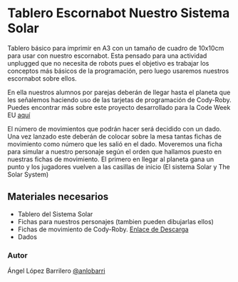 # Tablero Escornabot Nuestro Sistema Solar

Tablero básico para imprimir en A3 con un tamaño de cuadro de 10x10cm para usar con nuestro escornabot. Esta pensado para una actividad unplugged que no necesita de robots pues el objetivo es trabajar los conceptos más básicos de la programación, pero luego usaremos nuestros escornabot sobre ellos.

En ella nuestros alumnos por parejas deberán de llegar hasta el planeta que les señalemos haciendo uso de las tarjetas de programación de Cody-Roby. Puedes encontrar más sobre este proyecto desarrollado para la Code Week EU [aquí](http://codeweek.it/cody-roby-en/)

El número de movimientos que podrán hacer será decidido con un dado. Una vez lanzado este deberán de colocar sobre la mesa tantas fichas de movimiento como número que les salió en el dado. Moveremos una ficha para simular a nuestro personaje según el orden que hallamos puesto en nuestras fichas de movimiento. El primero en llegar al planeta gana un punto y los jugadores vuelven a las casillas de inicio (El sistema Solar y The Solar System)



## Materiales necesarios

* Tablero del Sistema Solar
* Fichas para nuestros personajes (tambien pueden dibujarlas ellos)
* Fichas de movimiento de Cody-Roby. [Enlace de Descarga](http://codeweek.it/cody-roby-en/#cards)
* Dados

### Autor

Ángel López Barrilero
[@anlobarri](https://www.twitter.com/anlobarri)
